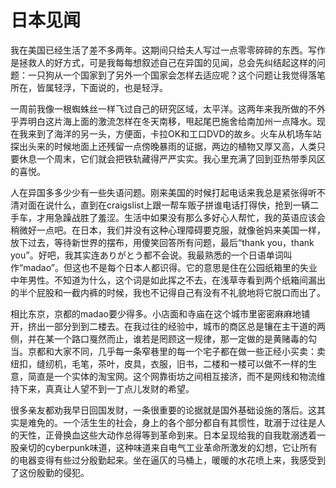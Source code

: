 # 日本见闻

我在美国已经生活了差不多两年。这期间只给夫人写过一点零零碎碎的东西。写作是拯救人的好方式，可是我每每想叙述自己在异国的见闻，总会先纠结起这样的问题：一只狗从一个国家到了另外一个国家会怎样去适应呢？这个问题让我觉得落笔所在，皆属轻浮，下面说的，也是轻浮。

一周前我像一根蜘蛛丝一样飞过自己的研究区域，太平洋。这两年来我所做的不外乎弄明白这片海上面的激流怎样在冬天南移，甩起尾巴施舍给南加州一点降水。现在我来到了海洋的另一头，方便面，卡拉OK和工口DVD的故乡。火车从机场车站探出头来的时候地面上还残留一点傍晚暴雨的证据，两边的植物又厚又高，人类只要休息一个周末，它们就会把铁轨藏得严严实实。我心里充满了回到亚热带季风区的喜悦。

人在异国多多少少有一些失语问题。刚来美国的时候打起电话来我总是紧张得听不清对面在说什么，直到在craigslist上跟一帮车贩子拼谁电话打得快，抢到一辆二手车，才用急躁战胜了羞涩。生活中如果没有那么多好心人帮忙，我的英语应该会稍微好一点吧。在日本，我们并没有这种心理障碍要克服，就像爸妈来美国一样，放下过去，等待新世界的摆布，用傻笑回答所有问题，最后“thank you，thank you”。好吧，我其实连ありがとう都不会说。我最熟悉的一个日语单词叫作“madao”。但这也不是每个日本人都识得。它的意思是住在公园纸箱里的失业中年男性。不知道为什么，这个词是如此挥之不去，在浅草寺看到两个纸箱间漏出的半个屁股和一截内裤的时候，我也不记得自己有没有不礼貌地将它脱口而出了。

相比东京，京都的madao要少得多。小店面和寺庙在这个城市里密密麻麻地铺开，挤出一部分到到二楼去。在我过往的经验中，城市的商区总是镶在主干道的两侧，并在某一个路口戛然而止，谁若是罔顾这一规律，那一定做的是黄赌毒的勾当。京都和大家不同，几乎每一条窄巷里的每一个宅子都在做一些正经小买卖：卖纽扣，缝纫机，毛笔，茶叶，皮具，衣服，旧书，二楼和一楼可以做不一样的生意，简直是一个实体的淘宝网。这个网靠街坊之间相互接济，而不是网线和物流维持下来，真真让人望不到一丁点儿发财的希望。

很多亲友都劝我早日回国发财，一条很重要的论据就是国外基础设施的落后。这其实是难免的。一个活生生的社会，身上的各个部分都自有其惯性，耽溺于过往是人的天性，正骨换血这些大动作总得等到革命到来。日本呈现给我的自我耽溺透着一股亲切的cyberpunk味道，这种味道来自电气工业革命所激发的幻想，它让所有的电器变得有些过分殷勤起来。坐在逼仄的马桶上，暖暖的水花喷上来，我感受到了这份殷勤的侵犯。









